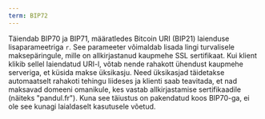 ```yaml
---
term: BIP72
---
```


Täiendab BIP70 ja BIP71, määratledes Bitcoin URI (BIP21) laienduse lisaparameetriga `r`. See parameeter võimaldab lisada lingi turvalisele maksepäringule, mille on allkirjastanud kaupmehe SSL sertifikaat. Kui klient klikib sellel laiendatud URI-l, võtab nende rahakott ühendust kaupmehe serveriga, et küsida makse üksikasju. Need üksikasjad täidetakse automaatselt rahakoti tehingu liideses ja klienti saab teavitada, et nad maksavad domeeni omanikule, kes vastab allkirjastamise sertifikaadile (näiteks "pandul.fr"). Kuna see täiustus on pakendatud koos BIP70-ga, ei ole see kunagi laialdaselt kasutusele võetud.